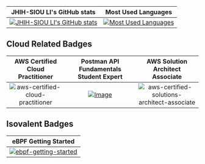 JHIH-SIOU LI's GitHub stats | Most Used Languages
 :---:                             | :---:
[![JHIH-SIOU LI's GitHub stats](https://github-readme-stats.vercel.app/api?username=pedestrianlove&count_private=true&show_icons=true&include_all_commits=true&theme=github_dark&hide_title=true)](https://github.com/anuraghazra/github-readme-stats) | [![Most Used Languages](https://github-readme-stats.vercel.app/api/top-langs/?username=pedestrianlove&langs_count=10&layout=compact&theme=github_dark&hide_title=true)](https://github.com/anuraghazra/github-readme-stats)

## Cloud Related Badges
AWS Certified Cloud Practitioner  | Postman API Fundamentals Student Expert | AWS Solution Architect Associate |
:---: | :---: | :---: 
![aws-certified-cloud-practitioner](https://github.com/pedestrianlove/pedestrianlove/assets/37164678/ab5dc456-9b46-4526-95db-825435282818) | [![Image](https://github.com/pedestrianlove/pedestrianlove/assets/37164678/a984cd3c-7c80-4185-baa4-95792876eac1)](https://badgr.com/public/assertions/nT6mqaYcQnWq07RWTCSMyA?identity__email=jsli@linux.com) | ![aws-certified-solutions-architect-associate](https://github.com/pedestrianlove/pedestrianlove/assets/37164678/6ed26994-afbf-4f4c-825c-a9cfc3cf3fc8)

## Isovalent Badges
eBPF Getting Started |
:---: |
[![ebpf-getting-started](https://github.com/user-attachments/assets/dbd9491f-2453-4d29-8bbb-d02fcc06b0a8)](https://www.credly.com/badges/f706f9f3-03d8-4d2e-838c-023c99ad6fd7/public_url) | 


